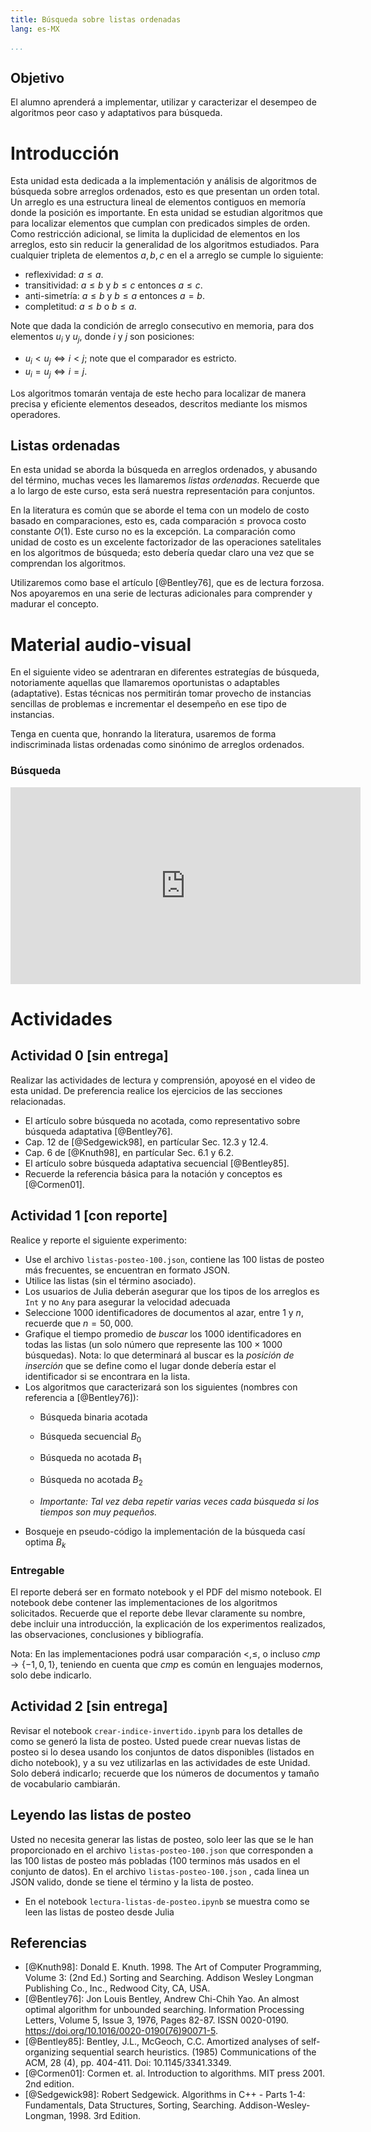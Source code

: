 ```yaml
---
title: Búsqueda sobre listas ordenadas
lang: es-MX

...
```



## Objetivo

El alumno aprenderá a implementar, utilizar y caracterizar el desempeo de algoritmos peor caso y adaptativos para búsqueda.

# Introducción

Esta unidad esta dedicada a la implementación y análisis de algoritmos de búsqueda sobre arreglos ordenados, esto es que presentan un orden total. Un arreglo es una estructura lineal de elementos contiguos en memoría donde la posición es importante. En esta unidad se estudian algoritmos que para localizar elementos que cumplan con predicados simples de orden. Como restricción adicional, se limita la duplicidad de elementos en los arreglos, esto sin reducir la generalidad de los algoritmos estudiados. Para cualquier tripleta de elementos $a, b, c$ en el a arreglo se cumple lo siguiente:

- reflexividad: $a \le a$.
- transitividad: $a \le b$ y $b \le c$ entonces $a \le c$.
- anti-simetría: $a \leq b$ y $b \leq a$ entonces $a = b$.
- completitud: $a \leq b$ o $b \leq a$.

Note que dada la condición de arreglo consecutivo en memoria, para dos elementos $u_i$ y $u_j$, donde $i$ y $j$ son posiciones:

- $u_i < u_j \iff i < j$; note que el comparador es estricto.
- $u_i = u_j \iff i = j$.

Los algoritmos tomarán ventaja de este hecho para localizar de manera precisa y eficiente elementos deseados, descritos mediante los mismos operadores.


## Listas ordenadas
En esta unidad se aborda la búsqueda en arreglos ordenados, y abusando del término, muchas veces les llamaremos _listas ordenadas_. Recuerde que a lo largo de este curso, esta será nuestra representación para conjuntos.

En la literatura es común que se aborde el tema con un modelo de costo basado en comparaciones, esto es, cada comparación $\le$ provoca costo constante $O(1)$. Este curso no es la excepción.
La comparación como unidad de costo es un excelente factorizador de las operaciones satelitales en los algoritmos de búsqueda; esto debería quedar claro una vez que se comprendan los algoritmos.

Utilizaremos como base el artículo [@Bentley76], que es de lectura forzosa. Nos apoyaremos en una serie de lecturas adicionales para comprender y madurar el concepto.

# Material audio-visual
En el siguiente video se adentraran en diferentes estrategías de búsqueda, notoriamente aquellas que llamaremos oportunistas o adaptables (adaptative). Estas técnicas nos permitirán tomar provecho de instancias sencillas de problemas e incrementar el desempeño en ese tipo de instancias.

Tenga en cuenta que, honrando la literatura, usaremos de forma indiscriminada listas ordenadas como sinónimo de arreglos ordenados.

### Búsqueda
<iframe width="560" height="315" src="https://www.youtube.com/embed/VZHlcPPKW5A" frameborder="0" allow="accelerometer; autoplay; clipboard-write; encrypted-media; gyroscope; picture-in-picture" allowfullscreen></iframe>

# Actividades

## Actividad 0 [sin entrega]

Realizar las actividades de lectura y comprensión, apoyosé en el video de esta unidad. De preferencia realice los ejercicios de las secciones relacionadas.

- El artículo sobre búsqueda no acotada, como representativo sobre búsqueda adaptativa [@Bentley76].
- Cap. 12 de [@Sedgewick98], en partícular Sec. 12.3 y 12.4.
- Cap. 6 de [@Knuth98], en partícular Sec. 6.1 y 6.2.
- El artículo sobre búsqueda adaptativa secuencial [@Bentley85].
- Recuerde la referencia básica para la notación y conceptos es [@Cormen01].

## Actividad 1 [con reporte]

Realice y reporte el siguiente experimento:
 
 - Use el archivo `listas-posteo-100.json`, contiene las 100 listas de posteo más frecuentes, se encuentran en formato JSON.
 - Utilice las listas (sin el término asociado).
 - Los usuarios de Julia deberán asegurar que los tipos de los arreglos es `Int` y no `Any` para asegurar la velocidad adecuada
 - Seleccione 1000 identificadores de documentos al azar, entre $1$ y $n$, recuerde que $n=50,000$.
 - Grafique el tiempo promedio de _buscar_ los 1000 identificadores en todas las listas (un solo número que represente las $100\times 1000$ búsquedas). Nota: lo que determinará al buscar es la _posición de inserción_ que se define como el lugar donde debería estar el identificador si se encontrara en la lista.
 - Los algoritmos que caracterizará son los siguientes (nombres con referencia a [@Bentley76]):
      - Búsqueda binaria acotada
      - Búsqueda secuencial $B_0$
      - Búsqueda no acotada $B_1$
      - Búsqueda no acotada $B_2$

   - *Importante: Tal vez deba repetir varias veces cada búsqueda si los tiempos son muy pequeños.*
 - Bosqueje en pseudo-código la implementación de la búsqueda casí optima $B_k$

  
### Entregable
El reporte deberá ser en formato notebook y el PDF del mismo notebook. El notebook debe contener las implementaciones de los algoritmos solicitados. Recuerde que el reporte debe llevar claramente su nombre, debe incluir una introducción, la explicación de los experimentos realizados, las observaciones, conclusiones y bibliografía.

Nota: En las implementaciones podrá usar comparación $<, \leq$, o incluso $cmp \rightarrow \{-1, 0, 1\}$, teniendo en cuenta que $cmp$ es común en lenguajes modernos, solo debe indicarlo.


## Actividad 2 [sin entrega]
Revisar el notebook `crear-indice-invertido.ipynb` para los detalles de como se generó la lista de posteo. Usted puede crear nuevas listas de posteo si lo desea usando los conjuntos de datos disponibles (listados en dicho notebook), y a su vez utilizarlas en las actividades de este Unidad. Solo deberá indicarlo; recuerde que los números de documentos y tamaño de vocabulario cambiarán.


## Leyendo las listas de posteo

Usted no necesita generar las listas de posteo, solo leer las que se le han proporcionado en el archivo `listas-posteo-100.json` que corresponden a las 100 listas de posteo más pobladas (100 terminos más usados en el conjunto de datos).
En el archivo `listas-posteo-100.json` , cada linea un JSON valido, donde se tiene el término y la lista de posteo.

- En el notebook `lectura-listas-de-posteo.ipynb` se muestra como se leen las listas de posteo desde Julia


## Referencias
- [@Knuth98]: Donald E. Knuth. 1998. The Art of Computer Programming, Volume 3: (2nd Ed.) Sorting and Searching. Addison Wesley Longman Publishing Co., Inc., Redwood City, CA, USA.
- [@Bentley76]: Jon Louis Bentley, Andrew Chi-Chih Yao. An almost optimal algorithm for unbounded searching. Information Processing Letters, Volume 5, Issue 3, 1976, Pages 82-87. ISSN 0020-0190. https://doi.org/10.1016/0020-0190(76)90071-5.
- [@Bentley85]: Bentley, J.L., McGeoch, C.C. Amortized analyses of self-organizing sequential search heuristics. (1985) Communications of the ACM, 28 (4), pp. 404-411. Doi: 10.1145/3341.3349. 
- [@Cormen01]: Cormen et. al. Introduction to algorithms. MIT press 2001. 2nd edition.
- [@Sedgewick98]: Robert Sedgewick. Algorithms in C++ - Parts 1-4: Fundamentals, Data Structures, Sorting, Searching. Addison-Wesley-Longman, 1998. 3rd Edition.

